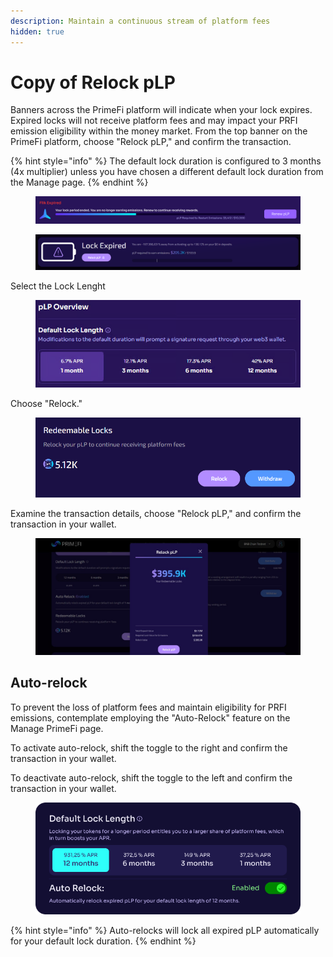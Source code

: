 ```yaml
---
description: Maintain a continuous stream of platform fees
hidden: true
---
```


# Copy of Relock pLP

Banners across the PrimeFi platform will indicate when your lock expires. Expired locks will not receive platform fees and may impact your PRFI emission eligibility within the money market. From the top banner on the PrimeFi platform, choose "Relock pLP," and confirm the transaction.

{% hint style="info" %}
The default lock duration is configured to 3 months (4x multiplier) unless you have chosen a different default lock duration from the Manage page.
{% endhint %}

<figure><img src="../.gitbook/assets/Frame 738 (2).jpg" alt=""><figcaption></figcaption></figure>

<figure><img src="../.gitbook/assets/image (2) (1) (1) (1).png" alt="" width="563"><figcaption></figcaption></figure>

Select the Lock Lenght

<figure><img src="../.gitbook/assets/image (127).png" alt=""><figcaption></figcaption></figure>

Choose "Relock."

<figure><img src="../.gitbook/assets/image (2) (1) (1) (1) (1).png" alt="" width="563"><figcaption></figcaption></figure>

Examine the transaction details, choose "Relock pLP," and confirm the transaction in your wallet.

<figure><img src="../.gitbook/assets/image (3) (1).png" alt=""><figcaption></figcaption></figure>

## Auto-relock

To prevent the loss of platform fees and maintain eligibility for PRFI emissions, contemplate employing the "Auto-Relock" feature on the Manage PrimeFi page.

To activate auto-relock, shift the toggle to the right and confirm the transaction in your wallet.

To deactivate auto-relock, shift the toggle to the left and confirm the transaction in your wallet.

<figure><img src="../.gitbook/assets/image (97).png" alt=""><figcaption></figcaption></figure>

{% hint style="info" %}
Auto-relocks will lock all expired pLP automatically for your default lock duration.
{% endhint %}

